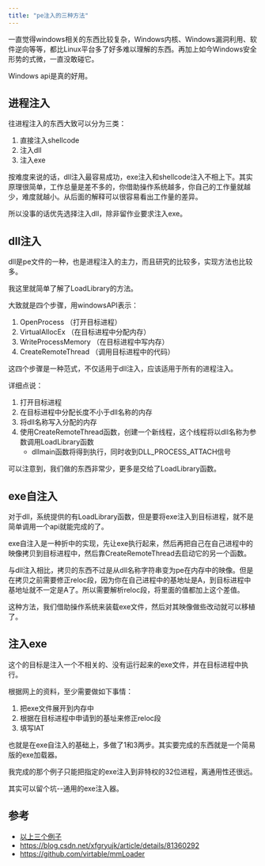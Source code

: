 ```yaml
---
title: "pe注入的三种方法"
---
```



一直觉得windows相关的东西比较复杂，Windows内核、Windows漏洞利用、软件逆向等等，都比Linux平台多了好多难以理解的东西。再加上如今Windows安全形势的式微，一直没敢碰它。

Windows api是真的好用。


## 进程注入

往进程注入的东西大致可以分为三类：

1. 直接注入shellcode
2. 注入dll
3. 注入exe

按难度来说的话，dll注入最容易成功，exe注入和shellcode注入不相上下。其实原理很简单，工作总量是差不多的，你借助操作系统越多，你自己的工作量就越少，难度就越小。从后面的解释可以很容易看出工作量的差异。

所以没事的话优先选择注入dll，除非留作业要求注入exe。

## dll注入

dll是pe文件的一种，也是进程注入的主力，而且研究的比较多，实现方法也比较多。

我这里就简单了解了LoadLibrary的方法。

大致就是四个步骤，用windowsAPI表示：

1. OpenProcess （打开目标进程）
2. VirtualAllocEx （在目标进程中分配内存）
3. WriteProcessMemory （在目标进程中写内存）
4. CreateRemoteThread （调用目标进程中的代码）

这四个步骤是一种范式，不仅适用于dll注入，应该适用于所有的进程注入。


详细点说：

1. 打开目标进程
2. 在目标进程中分配长度不小于dll名称的内存
3. 将dll名称写入分配的内存
4. 使用CreateRemoteThread函数，创建一个新线程，这个线程将以dll名称为参数调用LoadLibrary函数
    - dllmain函数将得到执行，同时收到DLL_PROCESS_ATTACH信号

可以注意到，我们做的东西非常少，更多是交给了LoadLibrary函数。


## exe自注入

对于dll，系统提供的有LoadLibrary函数，但是要将exe注入到目标进程，就不是简单调用一个api就能完成的了。

exe自注入是一种折中的实现，先让exe执行起来，然后再把自己在自己进程中的映像拷贝到目标进程中，然后靠CreateRemoteThread去启动它的另一个函数。

与dll注入相比，拷贝的东西不过是从dll名称字符串变为pe在内存中的映像。但是在拷贝之前需要修正reloc段，因为你在自己进程中的基地址是A，到目标进程中基地址就不一定是A了。所以需要解析reloc段，将里面的值都加上这个差值。

这种方法，我们借助操作系统来装载exe文件，然后对其映像做些改动就可以移植了。

## 注入exe

这个的目标是注入一个不相关的、没有运行起来的exe文件，并在目标进程中执行。

根据网上的资料，至少需要做如下事情：

1. 把exe文件展开到内存中
2. 根据在目标进程中申请到的基址来修正reloc段
3. 填写IAT

也就是在exe自注入的基础上，多做了1和3两步。其实要完成的东西就是一个简易版的exe加载器。

我完成的那个例子只能把指定的exe注入到非特权的32位进程，离通用性还很远。

其实可以留个坑--通用的exe注入器。

## 参考

- [以上三个例子](https://github.com/solei1/PEInjection)
- https://blog.csdn.net/xfgryujk/article/details/81360292
- https://github.com/virtable/mmLoader

